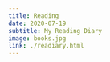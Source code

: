 ```yaml
---
title: Reading
date: 2020-07-19
subtitle: My Reading Diary
image: books.jpg
link: ./readiary.html
---
```

